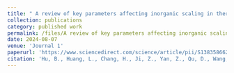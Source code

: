 ```yaml
---
title: " A review of key parameters affecting inorganic scaling in thermal, pressure, and osmosis-driven membranes for produced water desalination"
collection: publications
category: published work
permalink: /files/A review of key parameters affecting inorganic scaling in thermal, pressure, and osmosis-driven membranes for produced water desalination.pdf
date: 2024-08-07
venue: 'Journal 1'
paperurl: 'https://www.sciencedirect.com/science/article/pii/S138358662402762X?via%3Dihub'
citation: 'Hu, B., Huang, L., Chang, H., Ji, Z., Yan, Z., Qu, D., Wang, J., Qu, F., & Liang, H. (2025). A review of key parameters affecting inorganic scaling in thermal, pressure, and osmosis-driven membranes for produced water desalination. Separation and Purification Technology, 354, 129023. https://doi.org/10.1016/j.seppur.2024.129023'
---
```

